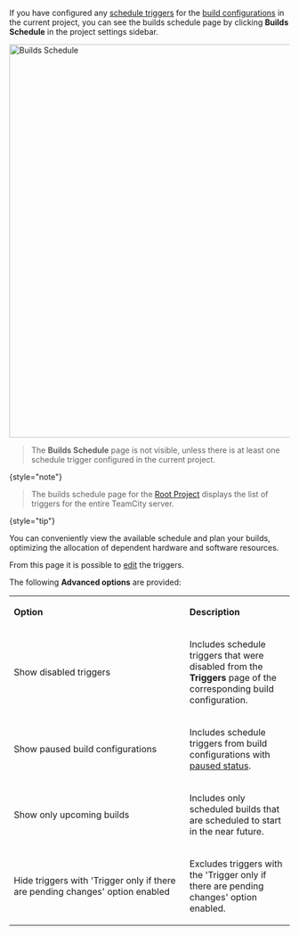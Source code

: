[//]: # (title: Builds Schedule)
[//]: # (auxiliary-id: Builds Schedule)

If you have configured any [schedule triggers](configuring-schedule-triggers.md) for the [build configurations](managing-builds.md) in the current project, you can see the builds schedule page by clicking **Builds Schedule** in the project settings sidebar.

<img src="dk-builds-schedule.png" width="706" alt="Builds Schedule"/>

> The **Builds Schedule** page is not visible, unless there is at least one schedule trigger configured in the current project.
> 
{style="note"}

> The builds schedule page for the [Root Project](project.md#Root+Project) displays the list of triggers for the entire TeamCity server.
> 
{style="tip"}

You can conveniently view the available schedule and plan your builds, optimizing the allocation of dependent hardware and software resources.

From this page it is possible to [edit](configuring-build-triggers.md) the triggers.

The following **Advanced options** are provided:

<table>
<tr>
<td width="300"><p><b>Option</b></p></td>
<td><p><b>Description</b></p></td>
</tr>

<tr>
<td><p>Show disabled triggers</p></td>
<td><p>Includes schedule triggers that were disabled from the <b>Triggers</b> page of the corresponding build configuration.</p></td>
</tr>

<tr>
<td><p>Show paused build configurations</p></td>
<td><p>Includes schedule triggers from build configurations with <a href="changing-build-configuration-status.md#Pausing+Build+Configuration">paused status</a>.</p></td>
</tr>

<tr>
<td><p>Show only upcoming builds</p></td>
<td><p>Includes only scheduled builds that are scheduled to start in the near future.</p></td>
</tr>

<tr>
<td><p>Hide triggers with 'Trigger only if there are pending changes' option enabled</p></td>
<td><p>Excludes triggers with the 'Trigger only if there are pending changes' option enabled.</p></td>
</tr>

</table>
